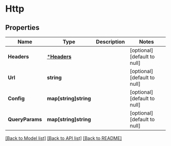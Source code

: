 # Http

## Properties
Name | Type | Description | Notes
------------ | ------------- | ------------- | -------------
**Headers** | [***Headers**](Headers.md) |  | [optional] [default to null]
**Url** | **string** |  | [optional] [default to null]
**Config** | **map[string]string** |  | [optional] [default to null]
**QueryParams** | **map[string]string** |  | [optional] [default to null]

[[Back to Model list]](../README.md#documentation-for-models) [[Back to API list]](../README.md#documentation-for-api-endpoints) [[Back to README]](../README.md)


